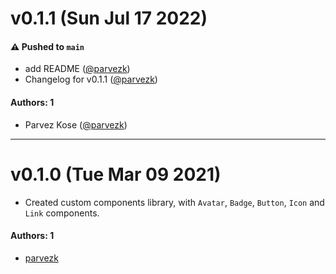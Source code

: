# v0.1.1 (Sun Jul 17 2022)

#### ⚠️ Pushed to `main`

- add README ([@parvezk](https://github.com/parvezk))
- Changelog for v0.1.1 ([@parvezk](https://github.com/parvezk))

#### Authors: 1

- Parvez Kose ([@parvezk](https://github.com/parvezk))

---

# v0.1.0 (Tue Mar 09 2021)

- Created custom components library, with `Avatar`, `Badge`, `Button`, `Icon` and `Link` components.

#### Authors: 1

- [parvezk](https://github.com/parvezk/custom-components-lib.git)
